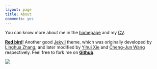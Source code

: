 ```yaml
---
layout: page
title: About
comments: yes
---
```


You can know more about me in the [homepage](/) and my [CV](/cv/). 


**[Red bird](http://chengjun.github.io/blog/)**! Another good [Jekyll](https://github.com/mojombo/jekyll) theme, which was originally developed by [Linghua Zhang](http://lhzhang.com/), and later modified by [Yihui Xie](http://yihui.name/) and [Cheng-Jun Wang](http://chengjun.github.io) respectively. Feel free to fork me on **[Github](http://github.com/chengjun/blog)**.


![](http://4.bp.blogspot.com/_B952RkZ-enY/TJKTcHITqBI/AAAAAAAAAkA/EBU35uchE7w/s1600/0802040650001img_9684-.jpg)